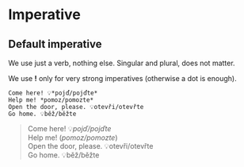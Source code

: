 # Imperative

## Default imperative
We use just a verb, nothing else. Singular and plural, does not matter.

We use **!** only for very strong imperatives (otherwise a dot is enough).

```
Come here! 💡*pojď/pojďte*
Help me! *pomoz/pomozte*
Open the door, please. 💡otevři/otevřte
Go home. 💡běž/běžte
```

> Come here! 💡*pojď/pojďte* <br/>
> Help me! (*pomoz/pomozte*) <br/>
> Open the door, please. 💡otevři/otevřte <br/>
> Go home. 💡běž/běžte
